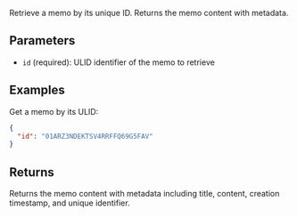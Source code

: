 Retrieve a memo by its unique ID. Returns the memo content with metadata.

## Parameters

- `id` (required): ULID identifier of the memo to retrieve

## Examples

Get a memo by its ULID:
```json
{
  "id": "01ARZ3NDEKTSV4RRFFQ69G5FAV"
}
```

## Returns

Returns the memo content with metadata including title, content, creation timestamp, and unique identifier.